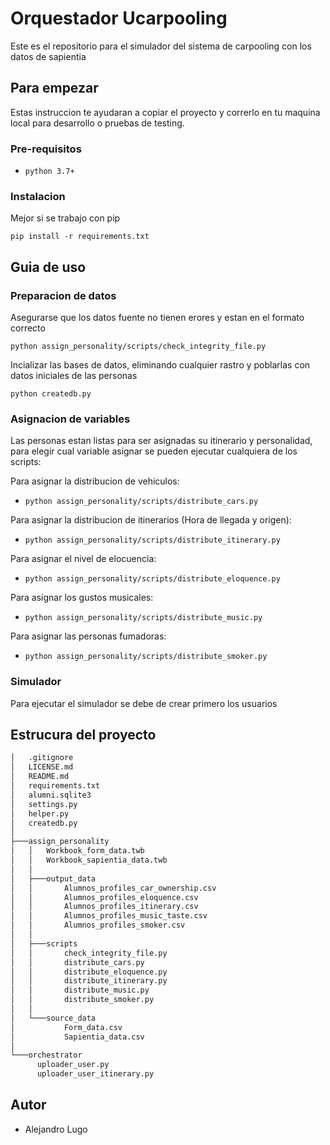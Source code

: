 # Orquestador Ucarpooling

Este es el repositorio para el simulador del sistema de carpooling con los datos de sapientia

## Para empezar

Estas instruccion te ayudaran a copiar el proyecto y correrlo en tu maquina local para desarrollo o pruebas de testing.

### Pre-requisitos

- `python 3.7+`

### Instalacion

Mejor si se trabajo con pip

`pip install -r requirements.txt`

## Guia de uso

### Preparacion de datos

Asegurarse que los datos fuente no tienen erores y estan en el formato correcto

`python assign_personality/scripts/check_integrity_file.py`

Incializar las bases de datos, eliminando cualquier rastro y poblarlas con datos iniciales de las personas

`python createdb.py`

### Asignacion de variables

Las personas estan listas para ser asignadas su itinerario y personalidad, para elegir cual variable asignar se pueden ejecutar cualquiera de los scripts:

Para asignar la distribucion de vehiculos:

- `python assign_personality/scripts/distribute_cars.py`

Para asignar la distribucion de itinerarios (Hora de llegada y origen):

- `python assign_personality/scripts/distribute_itinerary.py`

Para asignar el nivel de elocuencia:

- `python assign_personality/scripts/distribute_eloquence.py`

Para asignar los gustos musicales:

- `python assign_personality/scripts/distribute_music.py`

Para asignar las personas fumadoras:

- `python assign_personality/scripts/distribute_smoker.py`

### Simulador

Para ejecutar el simulador se debe de crear primero los usuarios

## Estrucura del proyecto
```bash
│   .gitignore
│   LICENSE.md
│   README.md
│   requirements.txt
│   alumni.sqlite3
│   settings.py
│   helper.py
│   createdb.py
│
├───assign_personality
│   │   Workbook_form_data.twb
│   │   Workbook_sapientia_data.twb
│   │
│   ├───output_data
│   │       Alumnos_profiles_car_ownership.csv
│   │       Alumnos_profiles_eloquence.csv
│   │       Alumnos_profiles_itinerary.csv
│   │       Alumnos_profiles_music_taste.csv
│   │       Alumnos_profiles_smoker.csv
│   │
│   ├───scripts
│   │       check_integrity_file.py
│   │       distribute_cars.py
│   │       distribute_eloquence.py
│   │       distribute_itinerary.py
│   │       distribute_music.py
│   │       distribute_smoker.py
│   │
│   └───source_data
│           Form_data.csv
│           Sapientia_data.csv
│
└───orchestrator
      uploader_user.py
      uploader_user_itinerary.py
```


## Autor

- Alejandro Lugo
